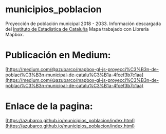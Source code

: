 # municipios_poblacion

Proyección de población municipal 2018 - 2033. 
Información descargada del [Instituto de Estadística de Cataluña](https://www.idescat.cat/)
Mapa trabajado con Librería Mapbox.

# Publicación en Medium:
[https://medium.com/@azubarco/mapbox-gl-js-proyecci%C3%B3n-de-poblaci%C3%B3n-municipal-de-catalu%C3%B1a-4fcef3b7c1aa](https://medium.com/@azubarco/mapbox-gl-js-proyecci%C3%B3n-de-poblaci%C3%B3n-municipal-de-catalu%C3%B1a-4fcef3b7c1aa)

# Enlace de la pagina:
[https://azubarco.github.io/municipios_poblacion/index.html](https://azubarco.github.io/municipios_poblacion/index.html)
